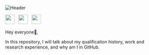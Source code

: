 ![Header](https://github.com/halkadi/halkadi/raw/main/GithubHeaders_1.png)

<a href="https://twitter.com/AlkadiHalah"><img height="30" src="https://github.com/halkadi/halkadi/blob/main/icons/twitter.png?raw=true"></a>&nbsp;&nbsp;
<a href="https://instagram.com/halah_alkadi"><img height="30" src="https://github.com/WaylonWalker/WaylonWalker/blob/main/icon/instagram.jpg?raw=true"></a>&nbsp;&nbsp;
<a href="https://www.linkedin.com/in/halah-alkadi/"><img height="30" src="https://github.com/WaylonWalker/WaylonWalker/blob/main/icon/linkedin.png?raw=true"></a>

Hey everyone👋,

In this repository, I will talk about my qualification history, work and research experience, and why am I in GitHub. 
